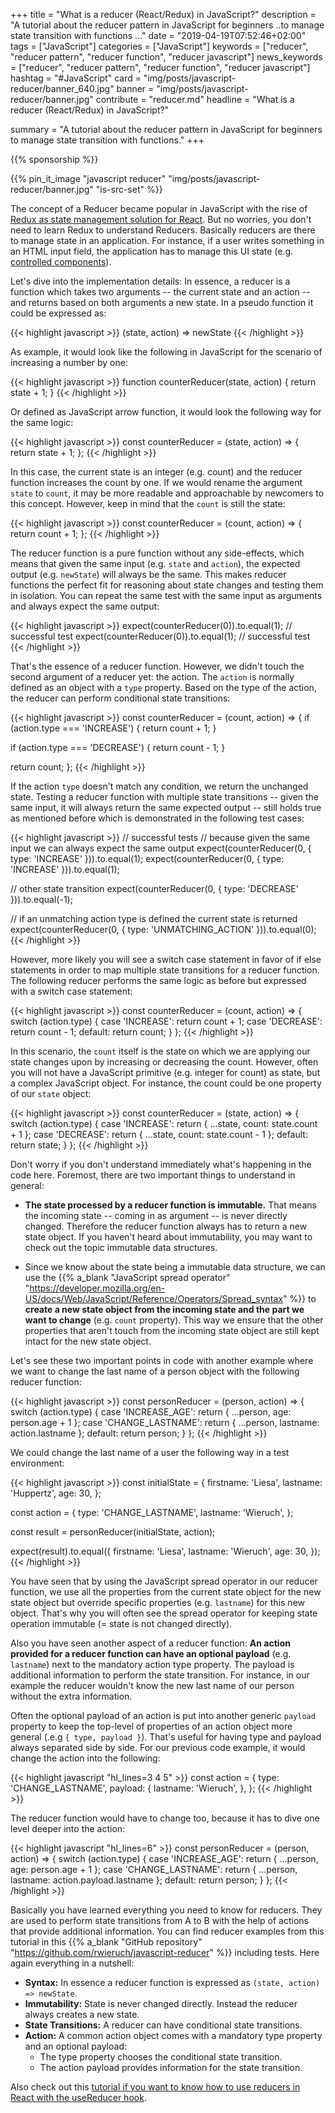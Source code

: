 +++
title = "What is a reducer (React/Redux) in JavaScript?"
description = "A tutorial about the reducer pattern in JavaScript for beginners  ..to manage state transition with functions ..."
date = "2019-04-19T07:52:46+02:00"
tags = ["JavaScript"]
categories = ["JavaScript"]
keywords = ["reducer", "reducer pattern", "reducer function", "reducer javascript"]
news_keywords = ["reducer", "reducer pattern", "reducer function", "reducer javascript"]
hashtag = "#JavaScript"
card = "img/posts/javascript-reducer/banner_640.jpg"
banner = "img/posts/javascript-reducer/banner.jpg"
contribute = "reducer.md"
headline = "What is a reducer (React/Redux) in JavaScript?"

summary = "A tutorial about the reducer pattern in JavaScript for beginners to manage state transition with functions."
+++

{{% sponsorship %}}

{{% pin_it_image "javascript reducer" "img/posts/javascript-reducer/banner.jpg" "is-src-set" %}}

The concept of a Reducer became popular in JavaScript with the rise of [Redux as state management solution for React](https://www.robinwieruch.de/react-redux-tutorial/). But no worries, you don't need to learn Redux to understand Reducers. Basically reducers are there to manage state in an application. For instance, if a user writes something in an HTML input field, the application has to manage this UI state (e.g. [controlled components](https://www.robinwieruch.de/react-controlled-components/)).

Let's dive into the implementation details: In essence, a reducer is a function which takes two arguments -- the current state and an action -- and returns based on both arguments a new state. In a pseudo function it could be expressed as:

{{< highlight javascript >}}
(state, action) => newState
{{< /highlight >}}

As example, it would look like the following in JavaScript for the scenario of increasing a number by one:

{{< highlight javascript >}}
function counterReducer(state, action) {
  return state + 1;
}
{{< /highlight >}}

Or defined as JavaScript arrow function, it would look the following way for the same logic:

{{< highlight javascript >}}
const counterReducer = (state, action) => {
  return state + 1;
};
{{< /highlight >}}

In this case, the current state is an integer (e.g. count) and the reducer function increases the count by one. If we would rename the argument `state` to `count`, it may be more readable and approachable by newcomers to this concept. However, keep in mind that the `count` is still the state:

{{< highlight javascript >}}
const counterReducer = (count, action) => {
  return count + 1;
};
{{< /highlight >}}

The reducer function is a pure function without any side-effects, which means that given the same input (e.g. `state` and `action`), the expected output (e.g. `newState`) will always be the same. This makes reducer functions the perfect fit for reasoning about state changes and testing them in isolation. You can repeat the same test with the same input as arguments and always expect the same output:

{{< highlight javascript >}}
expect(counterReducer(0)).to.equal(1); // successful test
expect(counterReducer(0)).to.equal(1); // successful test
{{< /highlight >}}

That's the essence of a reducer function. However, we didn't touch the second argument of a reducer yet: the action. The `action` is normally defined as an object with a `type` property. Based on the type of the action, the reducer can perform conditional state transitions:

{{< highlight javascript >}}
const counterReducer = (count, action) => {
  if (action.type === 'INCREASE') {
    return count + 1;
  }

  if (action.type === 'DECREASE') {
    return count - 1;
  }

  return count;
};
{{< /highlight >}}

If the action `type` doesn't match any condition, we return the unchanged state. Testing a reducer function with multiple state transitions -- given the same input, it will always return the same expected output -- still holds true as mentioned before which is demonstrated in the following test cases:

{{< highlight javascript >}}
// successful tests
// because given the same input we can always expect the same output
expect(counterReducer(0, { type: 'INCREASE' })).to.equal(1);
expect(counterReducer(0, { type: 'INCREASE' })).to.equal(1);

// other state transition
expect(counterReducer(0, { type: 'DECREASE' })).to.equal(-1);

// if an unmatching action type is defined the current state is returned
expect(counterReducer(0, { type: 'UNMATCHING_ACTION' })).to.equal(0);
{{< /highlight >}}

However, more likely you will see a switch case statement in favor of if else statements in order to map multiple state transitions for a reducer function. The following reducer performs the same logic as before but expressed with a switch case statement:

{{< highlight javascript >}}
const counterReducer = (count, action) => {
  switch (action.type) {
    case 'INCREASE':
      return count + 1;
    case 'DECREASE':
      return count - 1;
    default:
      return count;
  }
};
{{< /highlight >}}

In this scenario, the `count` itself is the state on which we are applying our state changes upon by increasing or decreasing the count. However, often you will not have a JavaScript primitive (e.g. integer for count) as state, but a complex JavaScript object. For instance, the count could be one property of our `state` object:

{{< highlight javascript >}}
const counterReducer = (state, action) => {
  switch (action.type) {
    case 'INCREASE':
      return { ...state, count: state.count + 1 };
    case 'DECREASE':
      return { ...state, count: state.count - 1 };
    default:
      return state;
  }
};
{{< /highlight >}}

Don't worry if you don't understand immediately what's happening in the code here. Foremost, there are two important things to understand in general:

* **The state processed by a reducer function is immutable.** That means the incoming state -- coming in as argument -- is never directly changed. Therefore the reducer function always has to return a new state object. If you haven't heard about immutability, you may want to check out the topic immutable data structures.

* Since we know about the state being a immutable data structure, we can use the {{% a_blank "JavaScript spread operator" "https://developer.mozilla.org/en-US/docs/Web/JavaScript/Reference/Operators/Spread_syntax" %}} to **create a new state object from the incoming state and the part we want to change** (e.g. `count` property). This way we ensure that the other properties that aren't touch from the incoming state object are still kept intact for the new state object.

Let's see these two important points in code with another example where we want to change the last name of a person object with the following reducer function:

{{< highlight javascript >}}
const personReducer = (person, action) => {
  switch (action.type) {
    case 'INCREASE_AGE':
      return { ...person, age: person.age + 1 };
    case 'CHANGE_LASTNAME':
      return { ...person, lastname: action.lastname };
    default:
      return person;
  }
};
{{< /highlight >}}

We could change the last name of a user the following way in a test environment:

{{< highlight javascript >}}
const initialState = {
  firstname: 'Liesa',
  lastname: 'Huppertz',
  age: 30,
};

const action = {
  type: 'CHANGE_LASTNAME',
  lastname: 'Wieruch',
};

const result = personReducer(initialState, action);

expect(result).to.equal({
  firstname: 'Liesa',
  lastname: 'Wieruch',
  age: 30,
});
{{< /highlight >}}

You have seen that by using the JavaScript spread operator in our reducer function, we use all the properties from the current state object for the new state object but override specific properties (e.g. `lastname`) for this new object. That's why you will often see the spread operator for keeping state operation immutable (= state is not changed directly).

Also you have seen another aspect of a reducer function: **An action provided for a reducer function can have an optional payload** (e.g. `lastname`) next to the mandatory action type property. The payload is additional information to perform the state transition. For instance, in our example the reducer wouldn't know the new last name of our person without the extra information.

Often the optional payload of an action is put into another generic `payload` property to keep the top-level of properties of an action object more general (.e.g `{ type, payload }`). That's useful for having type and payload always separated side by side. For our previous code example, it would change the action into the following:

{{< highlight javascript "hl_lines=3 4 5" >}}
const action = {
  type: 'CHANGE_LASTNAME',
  payload: {
    lastname: 'Wieruch',
  },
};
{{< /highlight >}}

The reducer function would have to change too, because it has to dive one level deeper into the action:

{{< highlight javascript "hl_lines=6" >}}
const personReducer = (person, action) => {
  switch (action.type) {
    case 'INCREASE_AGE':
      return { ...person, age: person.age + 1 };
    case 'CHANGE_LASTNAME':
      return { ...person, lastname: action.payload.lastname };
    default:
      return person;
  }
};
{{< /highlight >}}

Basically you have learned everything you need to know for reducers. They are used to perform state transitions from A to B with the help of actions that provide additional information. You can find reducer examples from this tutorial in this {{% a_blank "GitHub repository" "https://github.com/rwieruch/javascript-reducer" %}} including tests. Here again everything in a nutshell:

* **Syntax:** In essence a reducer function is expressed as `(state, action) => newState`.
* **Immutability:** State is never changed directly. Instead the reducer always creates a new state.
* **State Transitions:** A reducer can have conditional state transitions.
* **Action:** A common action object comes with a mandatory type property and an optional payload:
  * The type property chooses the conditional state transition.
  * The action payload provides information for the state transition.

Also check out this [tutorial if you want to know how to use reducers in React with the useReducer hook](https://www.robinwieruch.de/react-usereducer-hook).
